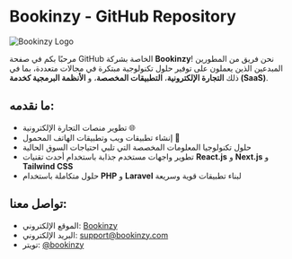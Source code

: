 # Bookinzy - GitHub Repository

![Bookinzy Logo](https://bookinzy.com/wp-content/uploads/2021/07/logo.png)

مرحبًا بكم في صفحة GitHub الخاصة بشركة **Bookinzy**! نحن فريق من المطورين المبدعين الذين يعملون على توفير حلول تكنولوجية مبتكرة في مجالات متعددة، بما في ذلك **التجارة الإلكترونية**، **التطبيقات المخصصة**، و **الأنظمة البرمجية كخدمة (SaaS)**.

## ما نقدمه:
- تطوير منصات التجارة الإلكترونية 🌐
- إنشاء تطبيقات ويب وتطبيقات الهاتف المحمول 📱
- حلول تكنولوجيا المعلومات المخصصة التي تلبي احتياجات السوق الحالية
- تطوير واجهات مستخدم جذابة باستخدام أحدث تقنيات **React.js** و **Next.js** و **Tailwind CSS**
- حلول متكاملة باستخدام **PHP** و **Laravel** لبناء تطبيقات قوية وسريعة

## تواصل معنا:
- الموقع الإلكتروني: [Bookinzy](https://bookinzy.com)
- البريد الإلكتروني: [support@bookinzy.com](mailto:support@bookinzy.com)
- تويتر: [@bookinzy](https://twitter.com/bookinzy)

